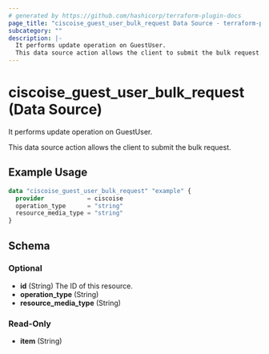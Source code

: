 ```yaml
---
# generated by https://github.com/hashicorp/terraform-plugin-docs
page_title: "ciscoise_guest_user_bulk_request Data Source - terraform-provider-ciscoise"
subcategory: ""
description: |-
  It performs update operation on GuestUser.
  This data source action allows the client to submit the bulk request.
---
```


# ciscoise_guest_user_bulk_request (Data Source)

It performs update operation on GuestUser.

This data source action allows the client to submit the bulk request.

## Example Usage

```terraform
data "ciscoise_guest_user_bulk_request" "example" {
  provider            = ciscoise
  operation_type      = "string"
  resource_media_type = "string"
}
```

<!-- schema generated by tfplugindocs -->
## Schema

### Optional

- **id** (String) The ID of this resource.
- **operation_type** (String)
- **resource_media_type** (String)

### Read-Only

- **item** (String)


